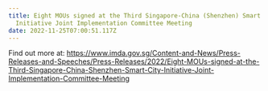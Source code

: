 ```yaml
---
title: Eight MOUs signed at the Third Singapore-China (Shenzhen) Smart City
  Initiative Joint Implementation Committee Meeting
date: 2022-11-25T07:00:51.117Z
---
```

F﻿ind out more at: <https://www.imda.gov.sg/Content-and-News/Press-Releases-and-Speeches/Press-Releases/2022/Eight-MOUs-signed-at-the-Third-Singapore-China-Shenzhen-Smart-City-Initiative-Joint-Implementation-Committee-Meeting>